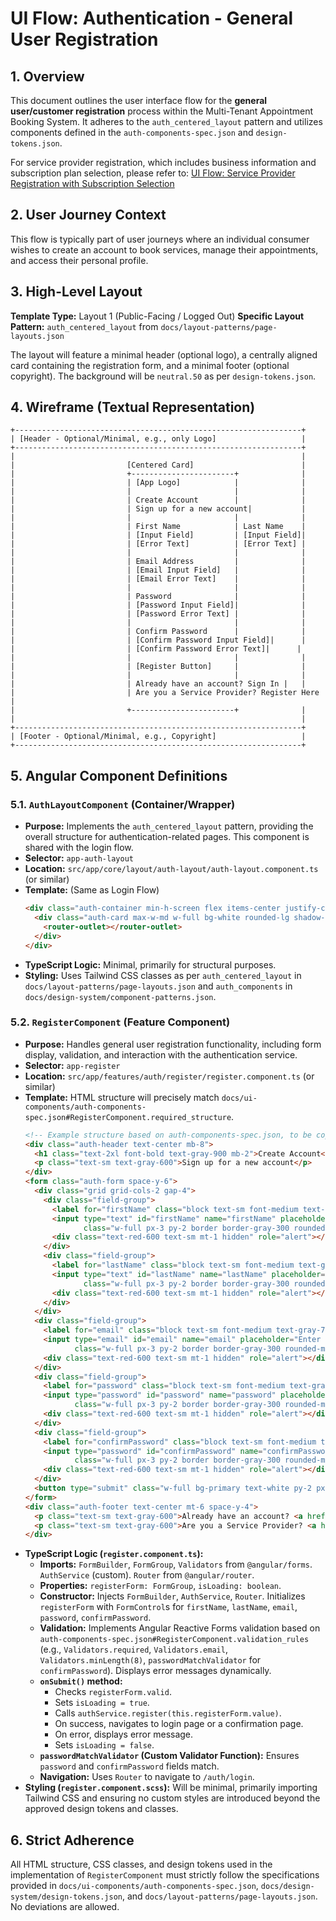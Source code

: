 # UI Flow: Authentication - General User Registration

## 1. Overview

This document outlines the user interface flow for the **general user/customer registration** process within the Multi-Tenant Appointment Booking System. It adheres to the `auth_centered_layout` pattern and utilizes components defined in the `auth-components-spec.json` and `design-tokens.json`.

For service provider registration, which includes business information and subscription plan selection, please refer to: [UI Flow: Service Provider Registration with Subscription Selection](ServiceProvider_Registration_Flow.md)

## 2. User Journey Context

This flow is typically part of user journeys where an individual consumer wishes to create an account to book services, manage their appointments, and access their personal profile.

## 3. High-Level Layout

**Template Type:** Layout 1 (Public-Facing / Logged Out)
**Specific Layout Pattern:** `auth_centered_layout` from `docs/layout-patterns/page-layouts.json`

The layout will feature a minimal header (optional logo), a centrally aligned card containing the registration form, and a minimal footer (optional copyright). The background will be `neutral.50` as per `design-tokens.json`.

## 4. Wireframe (Textual Representation)

```
+----------------------------------------------------------------+
| [Header - Optional/Minimal, e.g., only Logo]                   |
+----------------------------------------------------------------+
|                                                                |
|                         [Centered Card]                        |
|                         +-----------------------+              |
|                         | [App Logo]            |              |
|                         |                       |              |
|                         | Create Account        |              |
|                         | Sign up for a new account|           |
|                         |                       |              |
|                         | First Name            | Last Name    |
|                         | [Input Field]         | [Input Field]|
|                         | [Error Text]          | [Error Text] |
|                         |                       |              |
|                         | Email Address         |              |
|                         | [Email Input Field]   |              |
|                         | [Email Error Text]    |              |
|                         |                       |              |
|                         | Password              |              |
|                         | [Password Input Field]|              |
|                         | [Password Error Text] |              |
|                         |                       |              |
|                         | Confirm Password      |              |
|                         | [Confirm Password Input Field]|      |
|                         | [Confirm Password Error Text]|      |
|                         |                       |              |
|                         | [Register Button]     |              |
|                         |                       |              |
|                         | Already have an account? Sign In |   |
|                         | Are you a Service Provider? Register Here |
|                         +-----------------------+              |
|                                                                |
+----------------------------------------------------------------+
| [Footer - Optional/Minimal, e.g., Copyright]                   |
+----------------------------------------------------------------+
```

## 5. Angular Component Definitions

### 5.1. `AuthLayoutComponent` (Container/Wrapper)

*   **Purpose:** Implements the `auth_centered_layout` pattern, providing the overall structure for authentication-related pages. This component is shared with the login flow.
*   **Selector:** `app-auth-layout`
*   **Location:** `src/app/core/layout/auth-layout/auth-layout.component.ts` (or similar)
*   **Template:** (Same as Login Flow)
    ```html
    <div class="auth-container min-h-screen flex items-center justify-center bg-gray-50">
      <div class="auth-card max-w-md w-full bg-white rounded-lg shadow-md p-8">
        <router-outlet></router-outlet>
      </div>
    </div>
    ```
*   **TypeScript Logic:** Minimal, primarily for structural purposes.
*   **Styling:** Uses Tailwind CSS classes as per `auth_centered_layout` in `docs/layout-patterns/page-layouts.json` and `auth_components` in `docs/design-system/component-patterns.json`.

### 5.2. `RegisterComponent` (Feature Component)

*   **Purpose:** Handles general user registration functionality, including form display, validation, and interaction with the authentication service.
*   **Selector:** `app-register`
*   **Location:** `src/app/features/auth/register/register.component.ts` (or similar)
*   **Template:** HTML structure will precisely match `docs/ui-components/auth-components-spec.json#RegisterComponent.required_structure`.
    ```html
    <!-- Example structure based on auth-components-spec.json, to be copied exactly -->
    <div class="auth-header text-center mb-8">
      <h1 class="text-2xl font-bold text-gray-900 mb-2">Create Account</h1>
      <p class="text-sm text-gray-600">Sign up for a new account</p>
    </div>
    <form class="auth-form space-y-6">
      <div class="grid grid-cols-2 gap-4">
        <div class="field-group">
          <label for="firstName" class="block text-sm font-medium text-gray-700 mb-2">First Name</label>
          <input type="text" id="firstName" name="firstName" placeholder="First name" required
                 class="w-full px-3 py-2 border border-gray-300 rounded-md focus:outline-none focus:ring-2 focus:ring-primary focus:border-transparent">
          <div class="text-red-600 text-sm mt-1 hidden" role="alert"></div>
        </div>
        <div class="field-group">
          <label for="lastName" class="block text-sm font-medium text-gray-700 mb-2">Last Name</label>
          <input type="text" id="lastName" name="lastName" placeholder="Last name" required
                 class="w-full px-3 py-2 border border-gray-300 rounded-md focus:outline-none focus:ring-2 focus:ring-primary focus:border-transparent">
          <div class="text-red-600 text-sm mt-1 hidden" role="alert"></div>
        </div>
      </div>
      <div class="field-group">
        <label for="email" class="block text-sm font-medium text-gray-700 mb-2">Email Address</label>
        <input type="email" id="email" name="email" placeholder="Enter your email" required
               class="w-full px-3 py-2 border border-gray-300 rounded-md focus:outline-none focus:ring-2 focus:ring-primary focus:border-transparent">
        <div class="text-red-600 text-sm mt-1 hidden" role="alert"></div>
      </div>
      <div class="field-group">
        <label for="password" class="block text-sm font-medium text-gray-700 mb-2">Password</label>
        <input type="password" id="password" name="password" placeholder="Enter your password" required
               class="w-full px-3 py-2 border border-gray-300 rounded-md focus:outline-none focus:ring-2 focus:ring-primary focus:border-transparent">
        <div class="text-red-600 text-sm mt-1 hidden" role="alert"></div>
      </div>
      <div class="field-group">
        <label for="confirmPassword" class="block text-sm font-medium text-gray-700 mb-2">Confirm Password</label>
        <input type="password" id="confirmPassword" name="confirmPassword" placeholder="Confirm your password" required
               class="w-full px-3 py-2 border border-gray-300 rounded-md focus:outline-none focus:ring-2 focus:ring-primary focus:border-transparent">
        <div class="text-red-600 text-sm mt-1 hidden" role="alert"></div>
      </div>
      <button type="submit" class="w-full bg-primary text-white py-2 px-4 rounded-md hover:bg-primary-hover focus:outline-none focus:ring-2 focus:ring-primary focus:ring-offset-2 font-medium">Register</button>
    </form>
    <div class="auth-footer text-center mt-6 space-y-4">
      <p class="text-sm text-gray-600">Already have an account? <a href='/auth/login' class='text-primary hover:text-primary-hover font-medium'>Sign In</a></p>
      <p class="text-sm text-gray-600">Are you a Service Provider? <a href='service-provider-register.html' class='text-primary hover:text-primary-hover font-medium'>Register Here</a></p>
    </div>
    ```
*   **TypeScript Logic (`register.component.ts`):**
    *   **Imports:** `FormBuilder`, `FormGroup`, `Validators` from `@angular/forms`. `AuthService` (custom). `Router` from `@angular/router`.
    *   **Properties:** `registerForm: FormGroup`, `isLoading: boolean`.
    *   **Constructor:** Injects `FormBuilder`, `AuthService`, `Router`. Initializes `registerForm` with `FormControl`s for `firstName`, `lastName`, `email`, `password`, `confirmPassword`.
    *   **Validation:** Implements Angular Reactive Forms validation based on `auth-components-spec.json#RegisterComponent.validation_rules` (e.g., `Validators.required`, `Validators.email`, `Validators.minLength(8)`, `passwordMatchValidator` for `confirmPassword`). Displays error messages dynamically.
    *   **`onSubmit()` method:**
        *   Checks `registerForm.valid`.
        *   Sets `isLoading = true`.
        *   Calls `authService.register(this.registerForm.value)`.
        *   On success, navigates to login page or a confirmation page.
        *   On error, displays error message.
        *   Sets `isLoading = false`.
    *   **`passwordMatchValidator` (Custom Validator Function):** Ensures `password` and `confirmPassword` fields match.
    *   **Navigation:** Uses `Router` to navigate to `/auth/login`.
*   **Styling (`register.component.scss`):** Will be minimal, primarily importing Tailwind CSS and ensuring no custom styles are introduced beyond the approved design tokens and classes.

## 6. Strict Adherence

All HTML structure, CSS classes, and design tokens used in the implementation of `RegisterComponent` must strictly follow the specifications provided in `docs/ui-components/auth-components-spec.json`, `docs/design-system/design-tokens.json`, and `docs/layout-patterns/page-layouts.json`. No deviations are allowed.